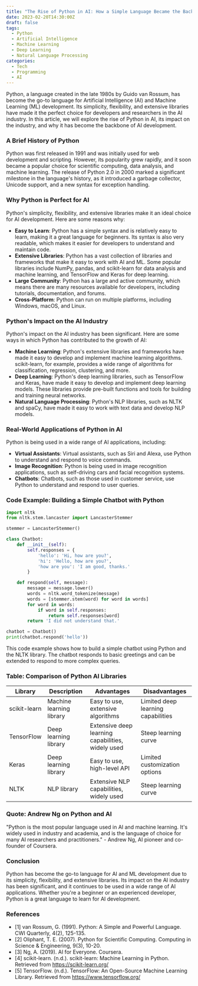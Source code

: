 ```yaml
---
title: "The Rise of Python in AI: How a Simple Language Became the Backbone of Artificial Intelligence"
date: 2023-02-20T14:30:00Z
draft: false
tags:
  - Python
  - Artificial Intelligence
  - Machine Learning
  - Deep Learning
  - Natural Language Processing
categories:
  - Tech
  - Programming
  - AI
---
```


Python, a language created in the late 1980s by Guido van Rossum, has become the go-to language for Artificial Intelligence (AI) and Machine Learning (ML) development. Its simplicity, flexibility, and extensive libraries have made it the perfect choice for developers and researchers in the AI industry. In this article, we will explore the rise of Python in AI, its impact on the industry, and why it has become the backbone of AI development.

### A Brief History of Python
Python was first released in 1991 and was initially used for web development and scripting. However, its popularity grew rapidly, and it soon became a popular choice for scientific computing, data analysis, and machine learning. The release of Python 2.0 in 2000 marked a significant milestone in the language's history, as it introduced a garbage collector, Unicode support, and a new syntax for exception handling.

### Why Python is Perfect for AI
Python's simplicity, flexibility, and extensive libraries make it an ideal choice for AI development. Here are some reasons why:

* **Easy to Learn**: Python has a simple syntax and is relatively easy to learn, making it a great language for beginners. Its syntax is also very readable, which makes it easier for developers to understand and maintain code.
* **Extensive Libraries**: Python has a vast collection of libraries and frameworks that make it easy to work with AI and ML. Some popular libraries include NumPy, pandas, and scikit-learn for data analysis and machine learning, and TensorFlow and Keras for deep learning.
* **Large Community**: Python has a large and active community, which means there are many resources available for developers, including tutorials, documentation, and forums.
* **Cross-Platform**: Python can run on multiple platforms, including Windows, macOS, and Linux.

### Python's Impact on the AI Industry
Python's impact on the AI industry has been significant. Here are some ways in which Python has contributed to the growth of AI:

* **Machine Learning**: Python's extensive libraries and frameworks have made it easy to develop and implement machine learning algorithms. scikit-learn, for example, provides a wide range of algorithms for classification, regression, clustering, and more.
* **Deep Learning**: Python's deep learning libraries, such as TensorFlow and Keras, have made it easy to develop and implement deep learning models. These libraries provide pre-built functions and tools for building and training neural networks.
* **Natural Language Processing**: Python's NLP libraries, such as NLTK and spaCy, have made it easy to work with text data and develop NLP models.

### Real-World Applications of Python in AI
Python is being used in a wide range of AI applications, including:

* **Virtual Assistants**: Virtual assistants, such as Siri and Alexa, use Python to understand and respond to voice commands.
* **Image Recognition**: Python is being used in image recognition applications, such as self-driving cars and facial recognition systems.
* **Chatbots**: Chatbots, such as those used in customer service, use Python to understand and respond to user queries.

### Code Example: Building a Simple Chatbot with Python
```python
import nltk
from nltk.stem.lancaster import LancasterStemmer

stemmer = LancasterStemmer()

class Chatbot:
    def __init__(self):
        self.responses = {
            'hello': 'Hi, how are you?',
            'hi': 'Hello, how are you?',
            'how are you': 'I am good, thanks.'
        }

    def respond(self, message):
        message = message.lower()
        words = nltk.word_tokenize(message)
        words = [stemmer.stem(word) for word in words]
        for word in words:
            if word in self.responses:
                return self.responses[word]
        return 'I did not understand that.'

chatbot = Chatbot()
print(chatbot.respond('hello'))
```
This code example shows how to build a simple chatbot using Python and the NLTK library. The chatbot responds to basic greetings and can be extended to respond to more complex queries.

### Table: Comparison of Python AI Libraries
| Library | Description | Advantages | Disadvantages |
| --- | --- | --- | --- |
| scikit-learn | Machine learning library | Easy to use, extensive algorithms | Limited deep learning capabilities |
| TensorFlow | Deep learning library | Extensive deep learning capabilities, widely used | Steep learning curve |
| Keras | Deep learning library | Easy to use, high-level API | Limited customization options |
| NLTK | NLP library | Extensive NLP capabilities, widely used | Steep learning curve |

### Quote: Andrew Ng on Python and AI
"Python is the most popular language used in AI and machine learning. It's widely used in industry and academia, and is the language of choice for many AI researchers and practitioners." - Andrew Ng, AI pioneer and co-founder of Coursera.

### Conclusion
Python has become the go-to language for AI and ML development due to its simplicity, flexibility, and extensive libraries. Its impact on the AI industry has been significant, and it continues to be used in a wide range of AI applications. Whether you're a beginner or an experienced developer, Python is a great language to learn for AI development.

### References
* [1] van Rossum, G. (1991). Python: A Simple and Powerful Language. CWI Quarterly, 4(2), 125-135.
* [2] Oliphant, T. E. (2007). Python for Scientific Computing. Computing in Science & Engineering, 9(3), 10-20.
* [3] Ng, A. (2019). AI for Everyone. Coursera.
* [4] scikit-learn. (n.d.). scikit-learn: Machine Learning in Python. Retrieved from <https://scikit-learn.org/>
* [5] TensorFlow. (n.d.). TensorFlow: An Open-Source Machine Learning Library. Retrieved from <https://www.tensorflow.org/>